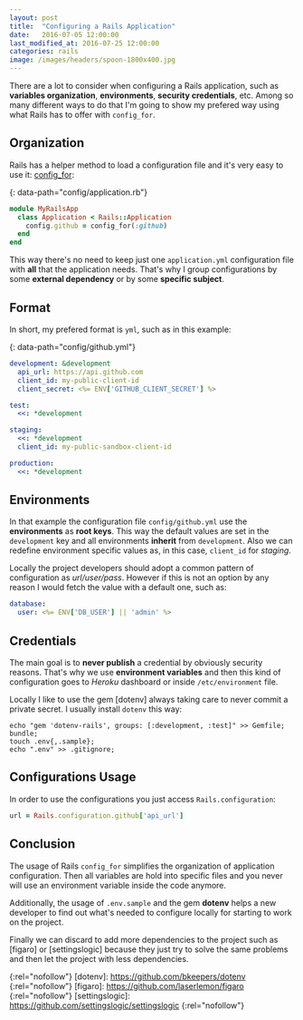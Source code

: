 ```yaml
---
layout: post
title:  "Configuring a Rails Application"
date:   2016-07-05 12:00:00
last_modified_at: 2016-07-25 12:00:00
categories: rails
image: /images/headers/spoon-1800x400.jpg
---
```


There are a lot to consider when configuring a Rails application, such as **variables organization**, **environments**, **security credentials**, etc. Among so many different ways to do that I'm going to show my prefered way using what Rails has to offer with `config_for`.

## Organization

Rails has a helper method to load a configuration file and it's very easy to use it: [config_for]:

{: data-path="config/application.rb"}
```ruby
module MyRailsApp
  class Application < Rails::Application
    config.github = config_for(:github)
  end
end
```

This way there's no need to keep just one `application.yml` configuration file with **all** that the application needs. That's why I group configurations by some **external dependency** or by some **specific subject**.

## Format

In short, my prefered format is `yml`, such as in this example:

{: data-path="config/github.yml"}
```yml
development: &development
  api_url: https://api.github.com
  client_id: my-public-client-id
  client_secret: <%= ENV['GITHUB_CLIENT_SECRET'] %>

test:
  <<: *development

staging:
  <<: *development
  client_id: my-public-sandbox-client-id

production:
  <<: *development
```

## Environments

In that example the configuration file `config/github.yml` use the **environments** as **root keys**. This way the default values are set in the `development` key and all environments **inherit** from `development`. Also we can redefine environment specific values as, in this case, `client_id` for *staging*.

Locally the project developers should adopt a common pattern of configuration as *url/user/pass*. However if this is not an option by any reason I would fetch the value with a default one, such as:

```yml
database:
  user: <%= ENV['DB_USER'] || 'admin' %>
```

## Credentials

The main goal is to **never publish** a credential by obviously security reasons. That's why we use **environment variables** and then this kind of configuration goes to *Heroku* dashboard or inside `/etc/environment` file.

Locally I like to use the gem [dotenv] always taking care to never commit a private secret. I usually install `dotenv` this way:

```shell
echo "gem 'dotenv-rails', groups: [:development, :test]" >> Gemfile;
bundle;
touch .env{,.sample};
echo ".env" >> .gitignore;
```

## Configurations Usage

In order to use the configurations you just access `Rails.configuration`:

```ruby
url = Rails.configuration.github['api_url']
```

## Conclusion

The usage of Rails `config_for` simplifies the organization of application configuration. Then all variables are hold into specific files and you never will use an environment variable inside the code anymore.

Additionally, the usage of `.env.sample` and the gem **dotenv** helps a new developer to find out what's needed to configure locally for starting to work on the project.

Finally we can discard to add more dependencies to the project such as [figaro] or [settingslogic] because they just try to solve the same problems and then let the project with less dependencies.

[config_for]:    http://api.rubyonrails.org/classes/Rails/Application.html#method-i-config_for
{:rel="nofollow"}
[dotenv]:        https://github.com/bkeepers/dotenv
{:rel="nofollow"}
[figaro]:        https://github.com/laserlemon/figaro
{:rel="nofollow"}
[settingslogic]: https://github.com/settingslogic/settingslogic
{:rel="nofollow"}
